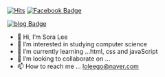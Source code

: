 [![Hits](https://hits.seeyoufarm.com/api/count/incr/badge.svg?url=https%3A%2F%2Fgithub.com%2Fsrlee010&count_bg=%23FCBCAB&title_bg=%23186EDC&icon=&icon_color=%235E5B5B&title=hits&edge_flat=false)](https://hits.seeyoufarm.com)
[![Facebook Badge](https://img.shields.io/badge/-notion-1877f2?logo=notion&logoColor=white&link=https://srlee010.notion.site/Sora-Lee-0405c2ddd42a4932b72e6de49911af62)](https://srlee010.notion.site/Sora-Lee-0405c2ddd42a4932b72e6de49911af62)

[![blog Badge](https://img.shields.io/badge/-blog-1877f2?logo=blog&logoColor=white&link=https://blog.naver.com/loleego)](https://blog.naver.com/loleego)




- 👋 Hi, I’m Sora Lee
- 👀 I’m interested in studying computer science
- 🌱 I’m currently learning ...html, css and javaScript
- 💞️ I’m looking to collaborate on ...
- 📫 How to reach me ... loleego@naver.com

<!---
srlee010/srlee010 is a ✨ special ✨ repository because its `README.md` (this file) appears on your GitHub profile.
You can click the Preview link to take a look at your changes.
--->
